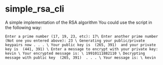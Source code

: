 # simple_rsa_cli
A simple implementation of the RSA algorithm
You could use the script in the following way:

`
Enter a prime number (17, 19, 23, etc): 17\
Enter another prime number (Not one you entered above): 23 \
Generating your public/private keypairs now . . . \
Your public key is  (265, 391)  and your private key is  (441, 391) \
Enter a message to encrypt with your private key: kevin \
Your encrypted message is: \
19910111882110 \
Decrypting message with public key  (265, 391)  . . . \
Your message is: \
kevin
`

